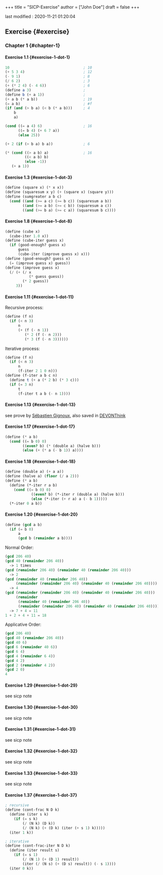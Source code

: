 +++
title = "SICP-Exercise"
author = ["John Doe"]
draft = false
+++

last modified
: 2020-11-21 01:20:04


## Exercise {#exercise}


### Chapter 1 {#chapter-1}


#### Exercise 1.1 {#exercise-1-dot-1}

```scheme
10                                  ; 10
(+ 5 3 4)                           ; 12
(- 9 1)                             ; 8
(/ 6 2)                             ; 3
(+ (* 2 4) (- 4 6))                 ; 6
(define a 3)                        ;
(define b (+ a 1))                  ;
(+ a b (* a b))                     ; 19
(= a b)                             ; #f
(if (and (> b a) (< b (* a b)))     ; 4
    b
    a)

(cond ((= a 4) 6)                   ; 16
      ((= b 4) (+ 6 7 a))
      (else 25))

(+ 2 (if (> b a) b a))              ; 6

(* (cond ((> a b) a)                ; 16
         ((< a b) b)
         (else -1))
   (+ a 1))
```


#### Exercise 1.3 {#exercise-1-dot-3}

```scheme
(define (square x) (* x x))
(define (squaresum x y) (+ (square x) (square y)))
(define (sumgreater a b c)
  (cond ((and (>= a c) (>= b c)) (squaresum a b))
        ((and (>= a b) (>= c b)) (squaresum a c))
        ((and (>= b a) (>= c a)) (squaresum b c))))
```


#### Exercise 1.8 {#exercise-1-dot-8}

```scheme
(define (cube x)
  (cube-iter 1.0 x))
(define (cube-iter guess x)
  (if (good-enough? guess x)
      guess
      (cube-iter (improve guess x) x)))
(define (good-enough? guess x)
  (= (improve guess x) guess))
(define (improve guess x)
  (/ (+ (/ x
           (* guess guess))
        (* 2 guess))
     3))
```


#### Exercise 1.11 {#exercise-1-dot-11}

Recursive process:

```scheme
(define (f n)
  (if (< n 3)
      n
      (+ (f (- n 1))
         (* 2 (f (- n 2)))
         (* 3 (f (- n 3))))))
```

Iterative process:

```scheme
(define (f n)
  (if (< n 3)
      n
      (f-iter 2 1 0 n)))
(define (f-iter a b c n)
  (define t (+ a (* 2 b) (* 3 c)))
  (if (= 3 n)
      t
      (f-iter t a b (- n 1))))
```


#### Exercise 1.13 {#exercise-1-dot-13}

see prove by [Sébastien Gignoux](https://codology.net/post/sicp-solution-exercise-1-13/), also saved in [DEVONThink](x-devonthink-item://957805F3-B34E-4A0C-9F5A-40FD96572D23)


#### Exercise 1.17 {#exercise-1-dot-17}

```scheme
(define (* a b)
  (cond ((= b 0) 0)
        ((even? b) (* (double a) (halve b)))
        (else (+ (* a (- b 1)) a))))
```


#### Exercise 1.18 {#exercise-1-dot-18}

```scheme
(define (double a) (+ a a))
(define (halve a) (floor (/ a 2)))
(define (* a b)
  (define (*-iter r a b)
    (cond ((= b 0) 0)
            ((even? b) (*-iter r (double a) (halve b)))
            (else (*-iter (+ r a) a (- b 1)))))
  (*-iter 0 a b))
```


#### Exercise 1.20 {#exercise-1-dot-20}

```scheme
(define (gcd a b)
  (if (= b 0)
      a
      (gcd b (remainder a b))))
```

Normal Order:

```scheme
(gcd 206 40)
(gcd 40 (remainder 206 40))
  -> 1 times
(gcd (remainder 206 40) (remainder 40 (remainder 206 40)))
  -> 2
(gcd (remainder 40 (remainder 206 40))
     (remainder (remainder 206 40) (remainder 40 (remainder 206 40))))
  -> 4
(gcd (remainder (remainder 206 40) (remainder 40 (remainder 206 40)))
     (remainder
      (remainder 40 (remainder 206 40))
      (remainder (remainder 206 40) (remainder 40 (remainder 206 40)))))
  -> 7 + 4 = 11
1 + 2 + 4 + 11 = 18
```

Applicative Order:

```scheme
(gcd 206 40)
(gcd 40 (remainder 206 40))
(gcd 40 6)
(gcd 6 (remainder 40 6))
(gcd 6 4)
(gcd 4 (remainder 6 4))
(gcd 4 2)
(gcd 2 (remainder 4 2))
(gcd 2 0)
4
```


#### Exercise 1.29 {#exercise-1-dot-29}

see sicp note


#### Exercise 1.30 {#exercise-1-dot-30}

see sicp note


#### Exercise 1.31 {#exercise-1-dot-31}

see sicp note


#### Exercise 1.32 {#exercise-1-dot-32}

see sicp note


#### Exercise 1.33 {#exercise-1-dot-33}

see sicp note


#### Exercise 1.37 {#exercise-1-dot-37}

```scheme
; recursive
(define (cont-frac N D k)
  (define (iter s k)
    (if (= s k)
        (/ (N k) (D k))
        (/ (N k) (+ (D k) (iter (+ s 1) k)))))
  (iter 1 k))

; iterative
(define (cont-frac-iter N D k)
  (define (iter result s)
    (if (= s 1)
        (/ (N 1) (+ (D 1) result))
        (iter (/ (N s) (+ (D s) result)) (- s 1))))
  (iter 0 k))
```
